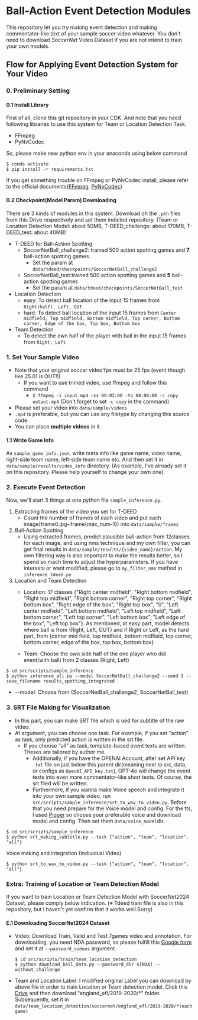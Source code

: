# Ball-Action Event Detection Modules

This repository let you try making event detection and making commentator-like text of your sample soccer video whatever. You don't need to download $Soccer Net$ Video Dataset if you are not intend to train your own models.

## Flow for Applying Event Detection System for Your Video

### 0. Preliminary Setting

#### 0.1 Install Library

First of all, clone this git repository in your CDK.
And note that you need following libraries to use this system for Team or Location Detection Task.

- FFmpeg
- PyNvCodec

So, please make new python env in your anaconda using below command

```
$ conda activate 
$ pip install -r requirements.txt
```

If you get something trouble on FFmpeg or PyNvCodec install, please refer to the official documents([FFmpeg](https://www.ffmpeg.org/),  [PyNvCodec](https://docs.nvidia.com/video-technologies/pynvvideocodec/pynvc-api-prog-guide/index.html))

#### 0.2 Checkpoint(Model Param) Downloading

There are 3 kinds of modules in this system. Download oh the `.pth` files from this Drive respectively and set them indicted repository. (Team or Location Detection Model: about 50MB, T-DEED_challenge: about 170MB, T-DEED_test: about 40MB)

- T-DEED for Ball-Action Spotting
  - SoccerNetBall_challenge2: trained 500 action spotting games and **7** ball-action spotting games
    - Set the param at `data/tdeed/checkpoints/SoccerNetBall_challenge2`
  - SoccerNetBall_test:trained 500 action spotting games and **5** ball-action spotting games
    - Set the param at `data/tdeed/checkpoints/SoccerNetBall_test`
- Location Detection
  - easy: To detect ball location of the input 15 frames from `Right(half), Left, OUT`
  - hard: To detect ball location of the input 15 frames from `Center midfield, Top midfield, Bottom midfield, Top corner, Bottom corner, Edge of the box, Top box, Bottom box`
- Team Detection
  - To detect the own half of the player with ball in the input 15 frames from `Right, Left`
  
### 1. Set Your Sample Video

- Note that your original soccer video'fps must be 25 fps (event though like 25.01 is OUT!!)
  - If you want to use trimed video, use ffmpeg and follow this command
    - `$ ffmpeg -i input.mp4 -ss 00:02:00 -to 00:08:00 -c copy output.mp4` (Don't forget to set `-c copy` in the command)
- Please set your video into `data/sample/videos`
- `.mp4` is preferable, but you can use any filetype by changing this source code.
- You can place **multiple videos** in it

#### 1.1 Write Game Info

As `sample_game_info.json`, write meta info like game name, video name, right-side team name, left-side team name etc. And then set it in `data/sample/results/video_info` directory. (As example, I've already set it on this repository. Please help yourself to change your own one)

### 2. Execute Event Detection

Now, we'll start 3 things at one python file `sample_inference.py`.

1. Extracting frames of the video you set for T-DEED
   - Count the number of frames of each video and put each image(frame0.jpg~frame{max_num-1}) into `data/sample/frames`
2. Ball-Action Spotting
   - Using extracted frames, predict plausible ball-action from 12classes for each image, and using nms technique and my own filter, you can get final results in `data/sample/results/{video_name}/action`. My own filtering way is also important to make the results better, so I spend so mach time to adjust the hyperparameters. If you have interests or want modified, please go to `my_filter_nms` method in `inference_tdeed.py`
3. Location and Team Detection
   - Location: 17 classes {"Right center midfield",
    "Right bottom midfield",
    "Right top midfield",
    "Right bottom corner",
    "Right top corner",
    "Right bottom box",
    "Right edge of the box",
    "Right top box",
    "0",
    "Left center midfield",
    "Left bottom midfield",
    "Left top midfield",
    "Left bottom corner",
    "Left top corner",
    "Left bottom box",
    "Left edge of the box",
    "Left top box"}. As mentioned, at easy part, model detects where ball is from {Right, Left, OUT} and if Right or Left, as the hard part, from {center mid field, top midfield, bottom midfield, top corner, bottom corner, edge of the box, top box, bottom box}

    - Team: Choose the own side half of the one player who did event(with ball) from 2 classes {Right, Left}


```
$ cd src/scripts/sample_inference
$ python inference_all.py --model SoccerNetBall_challenge2 --seed 1 --save_filename results_spotting_integrated 

```

- --model: Choose from {SoccerNetBall_challenge2, SoccerNetBall_test}


### 3. SRT File Making for Visualization

- In this part, you can make SRT file which is ued for subtitle of the raw video.
- At argument, you can choose one task. For example, if you set "action" as task, only predicted action is written in the srt file.
  - If you choose "all" as task, template-based event texts are written. Theses are tailored by author me.
    - Additionally, if you have the OPENAI Account, after set API key `.txt` file on just below this parent dir(meaning next to src, data, or configs as `OpenAI_API_key.txt`), GPT-4o will change the event texts into even more commentator-like short texts. Of course, the srt filed will be written.
    - Furthermore, if you wanna make Voice speech and integrate it into your own sample video, run `src/scripts/sample_inference/srt_to_wav_to_video.py`. Before that you need prepare for the Voice model and config. For the tts, I used [Pipper](https://github.com/rhasspy/piper/blob/master/VOICES.md) so choose your preferable voice and download model and config. Then set them `data/voice_model`dir.

```
$ cd src/scripts/sample_inference
$ python srt_making_subtitle.py --task {"action", "team", "location", "all"}
```

Voice making and integration (Individual Video)
```
$ python srt_to_wav_to_video.py --task {"action", "team", "location", "all"}
```



### Extra: Training of Location or Team Detection Model

If you want to train Location or Team Detection Model with SoccerNet2024 Dataset, please comply below indication. (※ Tdeed train file is also in this repository, but I haven't yet confirm that it works well.Sorry)

#### E.1 Downloading SoccerNet2024 Dataset

- Video: Download Train, Valid and Test 7games video and annotation. For downloading, you need NDA password, so please fulfill this [Google form](https://docs.google.com/forms/d/e/1FAIpQLSfYFqjZNm4IgwGnyJXDPk2Ko_lZcbVtYX73w5lf6din5nxfmA/viewform) and set it at `--password_videos` argument.
  ```
  $ cd src/scripts/train/team_location_detection
  $ python download_ball_data.py --password_dir $[NDA] --without_challenge 
  ```
- Team and Location Label: I modified original Label you can download by above file in order to train Location or Team detection model. Click this [Drive](https://drive.google.com/drive/folders/1vJ6i2vAl6XZk3NyErNGsKNfEFpECIWKh?usp=drive_link) and then download "england_efl/2019-2020/*" folder. Subsequently, set it in `data/team_location_detection/soccernet/england_efl/2019-2020/*(each game)`